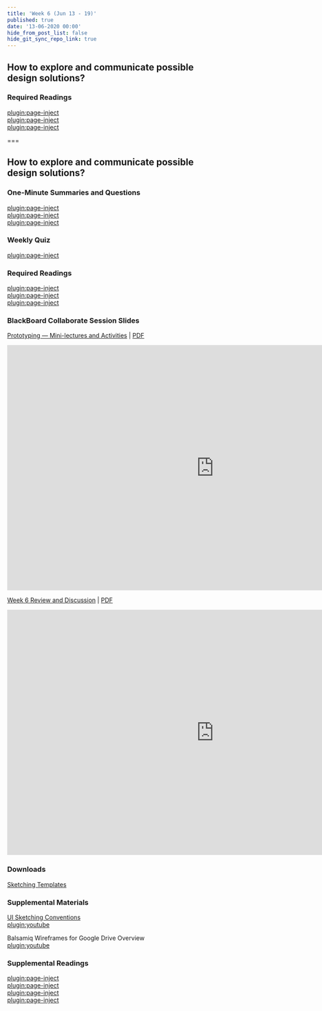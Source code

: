 ```yaml
---
title: 'Week 6 (Jun 13 - 19)'
published: true
date: '13-06-2020 00:00'
hide_from_post_list: false
hide_git_sync_repo_link: true
---
```


## How to explore and communicate possible design solutions?

### Required Readings  
[plugin:page-inject](../../weekly-readings/week-06-1?template=partials/embedlycardlinkonly)  
[plugin:page-inject](../../weekly-readings/week-06-2?template=partials/embedlycardlinkonly)  
[plugin:page-inject](../../weekly-readings/week-06-3?template=partials/embedlycardlinkonly)  

===

## **How to explore and communicate possible design solutions?**

### One-Minute Summaries and Questions  
[plugin:page-inject](../../canvaslms-assignments/one-minute-summaries/week-06-1)  
[plugin:page-inject](../../canvaslms-assignments/one-minute-summaries/week-06-2)  
[plugin:page-inject](../../canvaslms-assignments/one-minute-summaries/week-06-3)  

### Weekly Quiz
[plugin:page-inject](../../canvaslms-assignments/weekly-review-quizzes/week-06)  

### Required Readings  
[plugin:page-inject](../../weekly-readings/week-06-1?template=partials/embedlycardlinkonly)  
[plugin:page-inject](../../weekly-readings/week-06-2?template=partials/embedlycardlinkonly)  
[plugin:page-inject](../../weekly-readings/week-06-3?template=partials/embedlycardlinkonly)  

### BlackBoard Collaborate Session Slides
[Prototyping — Mini-lectures and Activities](https://docs.google.com/presentation/d/e/2PACX-1vTD1T1sBFXCKgUf2qGXhfQCso5ERbskoX8hr76bWZsZ6RM6pkdaMb6IvFHwI-0h-4lz94meHc6avxMX/pub?start=false&loop=false&delayms=3000)  | [PDF](https://canvas.sfu.ca/courses/53207/files/folder/Downloads/Slides%20PDFs/Mini-Lectures%20and%20Activities/Week-06)
<div class="grav-youtube"><iframe src="https://docs.google.com/presentation/d/e/2PACX-1vRgneiIklh45sonaRjsnElMIpgp9y6kjX4PE1xJDXIXQHQsTtGtbWrIdE_d0BOF09sw7UbjUv67sVO1/embed?start=false&loop=false&delayms=3000" frameborder="0" width="960" height="569" allowfullscreen="true" mozallowfullscreen="true" webkitallowfullscreen="true"></iframe></div>

[Week 6 Review and Discussion](https://docs.google.com/presentation/d/e/2PACX-1vTbPvVfqn7_quv4FiJ1JqQP7d0_g0B-Xt9H5fiKpn7EtTTucgfvxnoTjj_sulPv5oRkYu0oG1VNkvqd/pub?start=false&loop=false&delayms=3000)  | [PDF](https://canvas.sfu.ca/courses/53207/files/folder/Downloads/Slides%20PDFs/Review%20and%20Discussion/Week-06)
<div class="grav-youtube"><iframe src="https://docs.google.com/presentation/d/e/2PACX-1vSQT6nrT0MRCVqg4R3qyP_8k1b3unQWjMJDdBcDDZ86is38wB9gC89qHOfexKCevM8KVuylB54CG1yO/embed?start=false&loop=false&delayms=3000" frameborder="0" width="960" height="569" allowfullscreen="true" mozallowfullscreen="true" webkitallowfullscreen="true"></iframe></div>

### Downloads
[Sketching Templates](https://canvas.sfu.ca/courses/53207/files/folder/Downloads/Sketching%20Templates)  

### Supplemental Materials  
[UI Sketching Conventions](https://www.youtube.com/watch?v=MwidSAlbEB8)  
[plugin:youtube](https://www.youtube.com/watch?v=MwidSAlbEB8)

Balsamiq Wireframes for Google Drive Overview   
[plugin:youtube](https://www.youtube.com/watch?v=l_jJMMY_QMQ)

### Supplemental Readings  
[plugin:page-inject](../../ux-techniques-guide/how-to-explore-and-describe-possible-design-solutions/brainstorming)  
[plugin:page-inject](../../ux-techniques-guide/how-to-explore-and-describe-possible-design-solutions/prototyping)  
[plugin:page-inject](../../ux-techniques-guide/how-to-explore-and-describe-possible-design-solutions/scenarios)  
[plugin:page-inject](../../ux-techniques-guide/how-to-explore-and-describe-possible-design-solutions/storyboards)  

